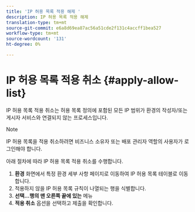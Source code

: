 ```yaml
---
title: 'IP 허용 목록 적용 해제 '
description: IP 허용 목록 적용 해제
translation-type: tm+mt
source-git-commit: e6a8d69ea87ac56a51cde2f131c4accff1bea527
workflow-type: tm+mt
source-wordcount: '131'
ht-degree: 0%

---
```



# IP 허용 목록 적용 취소 {#apply-allow-list}

IP 허용 목록 적용 취소는 허용 목록 정의에 포함된 모든 IP 범위가 환경의 작성자/또는 게시자 서비스와 연결되지 않는 프로세스입니다.

>[!NOTE]
>IP 허용 목록을 적용 취소하려면 비즈니스 소유자 또는 배포 관리자 역할의 사용자가 로그인해야 합니다.

아래 절차에 따라 IP 허용 목록 적용 취소를 수행합니다.

1. **환경** 화면에서 특정 환경 세부 사항 페이지로 이동하여 IP 허용 목록 테이블로 이동합니다.
1. 적용하지 않을 IP 허용 목록 규칙이 나열되는 행을 식별합니다.
1. **선택...행의 맨 오른쪽 끝에 있는** 메뉴
1. **적용 취소** 옵션을 선택하고 제출을 확인합니다.
